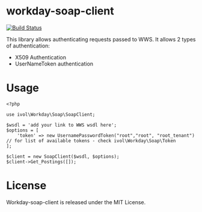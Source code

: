 # workday-soap-client

[![Build Status](https://travis-ci.org/ivol84/workday-soap-client.svg?branch=master)](https://travis-ci.org/ivol84/workday-soap-client)

This library allows authenticating requests passed to WWS. It allows 2 types of authentication:
* X509 Authentication 
* UserNameToken authentication

# Usage

```
<?php

use ivol\Workday\Soap\SoapClient;

$wsdl = 'add your link to WWS wsdl here';
$options = [
    'token' => new UsernamePasswordToken("root","root", "root_tenant") // for list of available tokens - check ivol\Workday\Soap\Token
];

$client = new SoapClient($wsdl, $options);
$client->Get_Postings([]);

```
# License
Workday-soap-client is released under the MIT License.